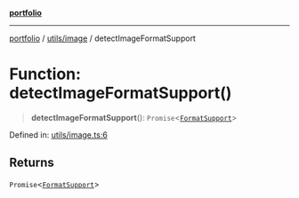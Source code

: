[**portfolio**](../../../README.md)

***

[portfolio](../../../modules.md) / [utils/image](../README.md) / detectImageFormatSupport

# Function: detectImageFormatSupport()

> **detectImageFormatSupport**(): `Promise`\<[`FormatSupport`](../interfaces/FormatSupport.md)\>

Defined in: [utils/image.ts:6](https://github.com/tnorlund/Portfolio/blob/308967bc20951dc307e3e12d3b13dd9b6b5e0627/portfolio/utils/image.ts#L6)

## Returns

`Promise`\<[`FormatSupport`](../interfaces/FormatSupport.md)\>
